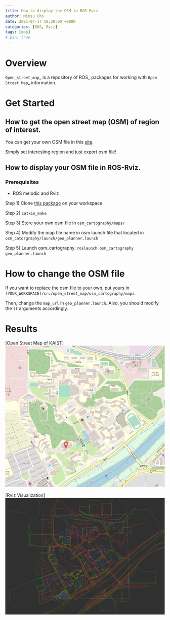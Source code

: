 ```yaml
---
title: How to display the OSM in ROS-Rviz
author: Minsu Cho
date: 2021-04-17 18:28:00 +0900
categories: [ROS, Rviz]
tags: [map]
# pin: true
---
```


Overview
========

`Open_street_map`_ is a repository of ROS_ packages for working with `Open Street Map`_ information.

# Get Started

## How to get the open street map (OSM) of region of interest.
You can get your own OSM file in this [site](https://www.openstreetmap.org/).

Simply set interesting region and just export osm file!

## How to display your OSM file in ROS-Rviz.

### Prerequisites

- ROS melodic and Rviz


Step 1) Clone [this package](https://github.com/minsucho96/ROS-Rviz-OSM_Visualization) on your workspace

Step 2) `catkin_make`

Step 3) Store your own osm file in `osm_cartography/maps/`

Step 4) Modify the map file name in osm launch file that located in `osm_catorgraphy/launch/geo_planner.launch`

Step 5) Launch osm_cartography. `roslaunch osm_cartography geo_planner.launch`

# How to change the OSM file
If you want to replace the osm file to your own, put yours in `[YOUR_WORKSPACE]/src/open_street_map/osm_cartography/maps`. 

Then, change the `map_url` in `geo_planner.launch`. Also, you should modify the `tf` arguments  accordingly.

# Results

[Open Street Map of KAIST]
![Open Street Map of KAIST](/figures/osm_fig/osm_kaist.png)

<!-- {:width="350" .normal} -->

[Rviz Visualization]
![Rviz Visualization](/figures/osm_fig/rviz_result.png)

